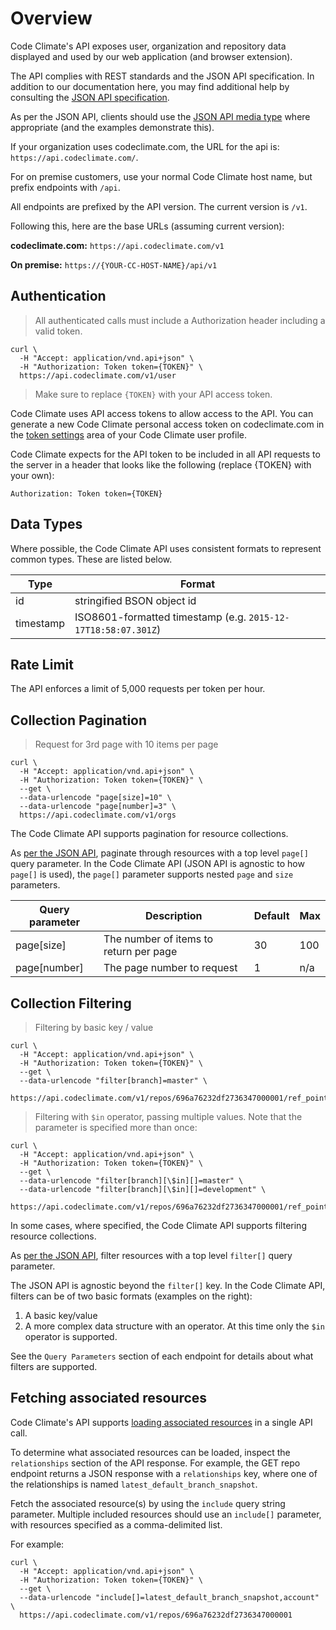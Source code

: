 # Overview

Code Climate's API exposes user, organization and repository data displayed and used by our web application (and browser extension).

The API complies with REST standards and the JSON API specification. In addition to our documentation here, you may find additional help by consulting the [JSON API specification](http://jsonapi.org/).

As per the JSON API, clients should use the [JSON API media type](http://jsonapi.org/format/#content-negotiation-clients) where appropriate (and the examples demonstrate this).

If your organization uses codeclimate.com, the URL for the api is: `https://api.codeclimate.com/`.

For on premise customers, use your normal Code Climate host name, but prefix endpoints with `/api`.

All endpoints are prefixed by the API version. The current version is `/v1`.

Following this, here are the base URLs (assuming current version):

**codeclimate.com:** `https://api.codeclimate.com/v1`

**On premise:** `https://{YOUR-CC-HOST-NAME}/api/v1`

## Authentication

> All authenticated calls must include a Authorization header including a valid token.

```shell
curl \
  -H "Accept: application/vnd.api+json" \
  -H "Authorization: Token token={TOKEN}" \
  https://api.codeclimate.com/v1/user
```

> Make sure to replace `{TOKEN}` with your API access token.

Code Climate uses API access tokens to allow access to the API. You can generate a new Code Climate personal access token on codeclimate.com in the [token settings](https://codeclimate.com/profile/tokens) area of your Code Climate user profile.

Code Climate expects for the API token to be included in all API requests to the server in a header that looks like the following (replace {TOKEN} with your own):

`Authorization: Token token={TOKEN}`

## Data Types

Where possible, the Code Climate API uses consistent formats to represent common types. These are listed below.

Type           | Format
-------------- | --------------
id             | stringified BSON object id
timestamp      | ISO8601-formatted timestamp (e.g. `2015-12-17T18:58:07.301Z`)

## Rate Limit

The API enforces a limit of 5,000 requests per token per hour.

## Collection Pagination

> Request for 3rd page with 10 items per page

```shell
curl \
  -H "Accept: application/vnd.api+json" \
  -H "Authorization: Token token={TOKEN}" \
  --get \
  --data-urlencode "page[size]=10" \
  --data-urlencode "page[number]=3" \
  https://api.codeclimate.com/v1/orgs
```

The Code Climate API supports pagination for resource collections.

As [per the JSON API](http://jsonapi.org/format/#fetching-pagination), paginate
through resources with a top level `page[]` query parameter. In the Code Climate API
(JSON API is agnostic to how `page[]` is used),
the `page[]` parameter supports nested `page` and `size` parameters.

Query parameter | Description | Default | Max |
--------------- | ----------- | ------- | --- |
page[size]      | The number of items to return per page | 30 | 100 |
page[number]    | The page number to request | 1 | n/a |

## Collection Filtering

> Filtering by basic key / value

```shell
curl \
  -H "Accept: application/vnd.api+json" \
  -H "Authorization: Token token={TOKEN}" \
  --get \
  --data-urlencode "filter[branch]=master" \
  https://api.codeclimate.com/v1/repos/696a76232df2736347000001/ref_points
```

> Filtering with `$in` operator, passing multiple values. Note that the parameter is specified more than once:

```shell
curl \
  -H "Accept: application/vnd.api+json" \
  -H "Authorization: Token token={TOKEN}" \
  --get \
  --data-urlencode "filter[branch][\$in][]=master" \
  --data-urlencode "filter[branch][\$in][]=development" \
  https://api.codeclimate.com/v1/repos/696a76232df2736347000001/ref_points
```

In some cases, where specified, the Code Climate API supports filtering resource
collections.

As [per the JSON API](http://jsonapi.org/format/#fetching-filtering), filter
resources with a top level `filter[]` query parameter.

The JSON API is agnostic beyond the `filter[]` key. In the Code Climate API,
filters can be of two basic formats (examples on the right):

1. A basic key/value
2. A more complex data structure with an operator. At this time only the `$in` operator is supported.

See the `Query Parameters` section of each endpoint for details about what filters are supported.

## Fetching associated resources

Code Climate's API supports [loading associated resources](http://jsonapi.org/format/#fetching-includes) in a single API call.

To determine what associated resources can be loaded, inspect the `relationships` section of the API response. For example, the GET repo endpoint returns a JSON response with a `relationships` key, where one of the relationships is named `latest_default_branch_snapshot`.

Fetch the associated resource(s) by using the `include` query string parameter. Multiple included resources should use an `include[]` parameter, with resources specified as a comma-delimited list.

For example:

```shell
curl \
  -H "Accept: application/vnd.api+json" \
  -H "Authorization: Token token={TOKEN}" \
  --get \
  --data-urlencode "include[]=latest_default_branch_snapshot,account" \
  https://api.codeclimate.com/v1/repos/696a76232df2736347000001
```
